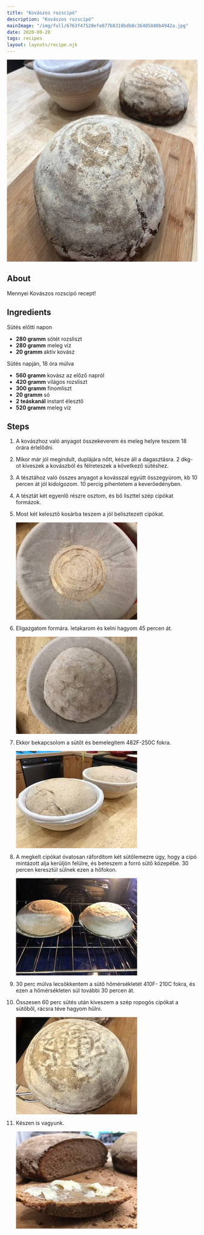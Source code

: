 ```yaml
---
title: "Kovászos rozscipó"
description: "Kovászos rozscipó"
mainImage: "/img/full/6763f47520efe077b8310bdb8c36485840b4942a.jpg"
date: 2020-09-28
tags: recipes
layout: layouts/recipe.njk
---
```

                        
<p align="center"><a href="https://cookpad.com/hu/receptek/13731602-kovaszos-rozscipo" rel="Recipe source page"><img width="751" height="532" src="/img/full/6763f47520efe077b8310bdb8c36485840b4942a.jpg"/></a></p>

## About
Mennyei Kovászos rozscipó recept! 

>  

## Ingredients

Sütés előtti napon
* **280 gramm** sötét rozsliszt
* **280 gramm** meleg víz
* **20 gramm** aktív kovász

Sütés napján, 18 óra múlva
* **560 gramm** kovász az előző napról
* **420 gramm** világos rozsliszt
* **300 gramm** finomliszt
* **20 gramm** só
* **2 teáskanál** instant élesztő
* **520 gramm** meleg víz

## Steps

1. A kovászhoz való anyagot összekeverem és meleg helyre teszem 18 órára érlelődni.
 
    <div style="clear: both"/>

2. Mikor már jól megindult, duplájára nőtt, késze áll a dagasztásra. 2 dkg-ot kiveszek a kovászból és félreteszek a következő sütéshez.
 
    <div style="clear: both"/>

3. A tésztához való összes anyagot a kovásszal együtt összegyúrom, kb 10 percen át jól kidolgozom. 10 percig pihentetem a keverőedényben.
 
    <div style="clear: both"/>

4. A tésztát két egyenlő részre osztom, és bő liszttel szép cipókat formázok.
 
    <div style="clear: both"/>

5. Most két kelesztő kosárba teszem a jól belisztezett cipókat.
 
    <p><img width="320" height="256" align="left" src="/img/full/42f022ef4c3f14c9f280710ab961bf8423d08d44.jpg"/></p><div style="clear: both"/>

6. Eligazgatom formára. letakarom és kelni hagyom 45 percen át.
 
    <p><img width="320" height="256" align="left" src="/img/full/45d72d1abac8a360a23aace41b8d6b97dad0c1ae.jpg"/></p><div style="clear: both"/>

7. Ekkor bekapcsolom a sütőt és bemelegítem 482F-250C fokra.
 
    <p><img width="320" height="256" align="left" src="/img/full/b6db7660b6097dbefdd647f5adb8f709f706cbc0.jpg"/></p><div style="clear: both"/>

8. A megkelt cipókat óvatosan ráfordítom két sütőlemezre úgy, hogy a cipó mintázott alja kerüljön felülre, és beteszem a forró sütő közepébe. 30 percen keresztül sülnek ezen a hőfokon.
 
    <p><img width="320" height="256" align="left" src="/img/full/cdbb01066f90512f884ce5c81f8266cc3ece1bea.jpg"/></p><div style="clear: both"/>

9. 30 perc múlva lecsökkentem a sütő hőmérsékletét 410F- 210C fokra, és ezen a hőmérsékleten sül további 30 percen át.
 
    <div style="clear: both"/>

10. Összesen 60 perc sütés után kiveszem a szép ropogós cipókat a sütőből, rácsra téve hagyom hűlni.
 
    <p><img width="320" height="256" align="left" src="/img/full/7f46eae8edde4101e5972f00516c686bfc132455.jpg"/></p><div style="clear: both"/>

11. Készen is vagyunk.
 
    <p><img width="320" height="256" align="left" src="/img/full/7d1df12224a200fe5ee1015f3b1cba8b794ba31c.jpg"/></p><div style="clear: both"/>

